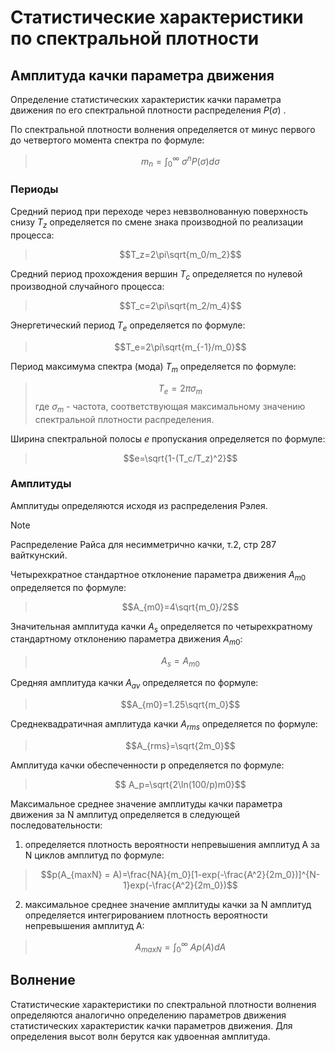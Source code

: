 # Статистические характеристики по спектральной плотности
## Амплитуда качки параметра движения
Определение статистических характеристик качки параметра движения по его спектральной плотности распределения $P(\sigma)$ . 

По спектральной плотности волнения определяется от минус первого до четвертого момента спектра по формуле:
> $$m_n=\int_0^∞\ \sigma^n P(\sigma)d\sigma $$  

### Периоды
Средний период при переходе через невзволнованную поверхность снизу $T_z$ определяется по смене знака производной по реализации процесса:
> $$T_z=2\pi\sqrt{m_0/m_2}$$

Средний период прохождения вершин $T_c$ определяется по нулевой производной случайного процесса:
> $$T_c=2\pi\sqrt{m_2/m_4}$$

Энергетический период $T_e$ определяется по формуле:
> $$T_e=2\pi\sqrt{m_{-1}/m_0}$$

Период максимума спектра (мода) $T_m$ определяется по формуле:
> $$T_e=2\pi\sigma_m$$
где $\sigma_m$ - частота, соответствующая максимальному значению спектральной плотности распределения.

Ширина спектральной полосы $e$ пропускания определяется по формуле:
> $$e=\sqrt{1-(T_c/T_z)^2}$$

### Амплитуды
Амплитуды определяются исходя из распределения Рэлея.

> [!NOTE]
> Распределение Райса для несимметрично качки, т.2, стр 287 вайткунский.

Четырехкратное стандартное отклонение параметра движения $A_{m0}$ определяется по формуле:
> $$A_{m0}=4\sqrt{m_0}/2$$

Значительная амплитуда качки $A_s$ определяется по четырехкратному стандартному отклонению параметра движения  $A_{m0}$:
> $$A_s=A_{m0}$$
> 
Средняя амплитуда качки $A_{av}$ определяется по формуле:
> $$A_{m0}=1.25\sqrt{m_0}$$

Среднеквадратичная амплитуда качки $A_{rms}$ определяется по формуле:
> $$A_{rms}=\sqrt{2m_0}$$

Амплитуда качки обеспеченности p определяется по формуле:
> $$ A_p=\sqrt{2\ln(100/p)m0}$$

Максимальное среднее значение амплитуды качки параметра движения за N амплитуд определяется в следующей последовательности:
1. определяется плотность вероятности непревышения амплитуд  A за N циклов амплитуд по формуле: 
> $$p(A_{maxN} = A)=\frac{NA}{m_0}[1-exp(-\frac{A^2}{2m_0})]^{N-1}exp(-\frac{A^2}{2m_0})$$
2. максимальное среднее значение амплитуды качки за N амплитуд определяется  интегрированием плотность вероятности непревышения амплитуд  A:
> $$A_{maxN}=\int_0^∞\ A p(A)dA $$

## Волнение
Статистические характеристики по спектральной плотности волнения определяются аналогично определению параметров движения статистических характеристик качки параметров движения. Для определения высот волн берутся как удвоенная амплитуда.

